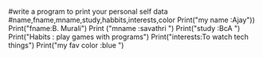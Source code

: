 #write a program to print your personal self data
#name,fname,mname,study,habbits,interests,color
Print("my name :Ajay")) 
Print("fname:B. Murali")
Print ("mname :savathri ")
Print("study :BcA ")
Print("Habits : play games with programs")
Print("interests:To watch tech things")
Print("my fav color :blue ")
